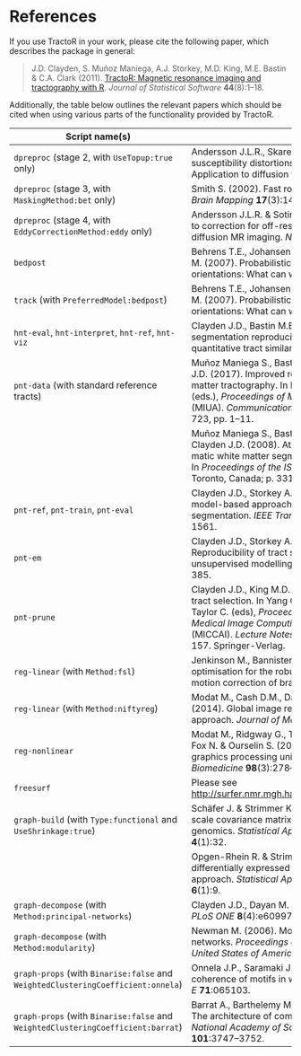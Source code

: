 # References

If you use TractoR in your work, please cite the following paper, which describes the package in general:

> J.D. Clayden, S. Muñoz Maniega, A.J. Storkey, M.D. King, M.E. Bastin & C.A. Clark (2011). [TractoR: Magnetic resonance imaging and tractography with R](paper/index.html). _Journal of Statistical Software_ **44**(8):1–18.

Additionally, the table below outlines the relevant papers which should be cited when using various parts of the functionality provided by TractoR.

Script name(s)                                      | Reference(s)
--------------------------------------------------- | ------------------------------------------------
`dpreproc` (stage 2, with `UseTopup:true` only)     | Andersson J.L.R., Skare S. & Ashburner J. (2003). How to correct susceptibility distortions in spin-echo echo-planar images: Application to diffusion tensor imaging. _NeuroImage_ **20**(2):870–888.
`dpreproc` (stage 3, with `MaskingMethod:bet` only) | Smith S. (2002). Fast robust automated brain extraction. _Human Brain Mapping_ **17**(3):143–155.
`dpreproc` (stage 4, with `EddyCorrectionMethod:eddy` only) | Andersson J.L.R. & Sotiropoulos S.N. (2016). An integrated approach to correction for off-resonance effects and subject movement in diffusion MR imaging. _NeuroImage_ **125**:1063–1078.
`bedpost`                                           | Behrens T.E., Johansen-Berg H., Jbabdi S., Rushworth M. & Woolrich M. (2007). Probabilistic diffusion tractography with multiple fibre orientations: What can we gain? _NeuroImage_ **34**(1):144–155.
`track` (with `PreferredModel:bedpost`)             | Behrens T.E., Johansen-Berg H., Jbabdi S., Rushworth M. & Woolrich M. (2007). Probabilistic diffusion tractography with multiple fibre orientations: What can we gain? _NeuroImage_ **34**(1):144–155.
`hnt-eval`, `hnt-interpret`, `hnt-ref`, `hnt-viz`   | Clayden J.D., Bastin M.E. & Storkey A.J. (2006). Improved segmentation reproducibility in group tractography using a quantitative tract similarity measure. _NeuroImage_ **33**(2):482–492.
`pnt-data` (with standard reference tracts)         | Muñoz Maniega S., Bastin M.E., Deary I.J., Wardlaw J.M. & Clayden J.D. (2017). Improved reference tracts for unsupervised brain white matter tractography. In M. Valdés Hernández & V. González-Castro (eds.), _Proceedings of Medical Image Understanding and Analysis_ (MIUA). _Communications in Computer and Information Science_, vol. 723, pp. 1–11.
                                                    | Muñoz Maniega S., Bastin M.E., McIn­tosh A.M., Lawrie S.M. & Clayden J.D. (2008). At­las-based ref­er­ence tracts im­prove auto­matic white mat­ter seg­ment­a­tion with neigh­bour­hood tracto­graphy. In _Proceedings of the ISMRM 16th Scientific Meeting & Exhibition_, Toronto, Canada; p. 3318.
`pnt-ref`, `pnt-train`, `pnt-eval`                  | Clayden J.D., Storkey A.J. & Bastin M.E. (2007). A probabilistic model-based approach to consistent white matter tract segmentation. _IEEE Transactions on Medical Imaging_ **26**(11):1555–1561.
`pnt-em`                                            | Clayden J.D., Storkey A.J., Muñoz Maniega S. & Bastin M.E. (2009). Reproducibility of tract segmentation between sessions using an unsupervised modelling-based approach. _NeuroImage_ **45**(2):377–385.
`pnt-prune`                                         | Clayden J.D., King M.D. & Clark C.A. (2009). Shape modelling for tract selection. In Yang G.-Z., Hawkes D., Rueckert D., Noble A. & Taylor C. (eds), _Proceedings of the 12th International Conference on Medical Image Computing and Computer Assisted Intervention_ (MICCAI). _Lecture Notes in Computer Science_, vol. 5762, pp. 150–157. Springer-Verlag.
`reg-linear` (with `Method:fsl`)                    | Jenkinson M., Bannister P., Brady J. & Smith S. (2002). Improved optimisation for the robust and accurate linear registration and motion correction of brain images. _NeuroImage_ **17**(2):825–841.
`reg-linear` (with `Method:niftyreg`)               | Modat M., Cash D.M., Daga P., Winston G.P, Duncan J.S & Ourselin S. (2014). Global image registration using a symmetric block-matching approach. _Journal of Medical Imaging_ **1**(2):024003.
`reg-nonlinear`                                     | Modat M., Ridgway G., Taylor Z., Lehmann M., Barnes J., Hawkes D., Fox N. & Ourselin S. (2010). Fast free-form deformation using graphics processing units. _Computer Methods and Programs in Biomedicine_ **98**(3):278–284.
`freesurf`                                          | Please see <http://surfer.nmr.mgh.harvard.edu/fswiki/FreeSurferMethodsCitation>.
`graph-build` (with `Type:functional` and `UseShrinkage:true`) | Schäfer J. & Strimmer K. (2005). A shrinkage approach to large-scale covariance matrix estimation and implications for functional genomics. _Statistical Applications in Genetics and Molecular Biology_ **4**(1):32.
                                                    | Opgen-Rhein R. & Strimmer K. (2007). Accurate ranking of differentially expressed genes by a distributi on-free shrinkage approach. _Statistical Applications in Genetics and Molecular Biology_ **6**(1):9.
`graph-decompose` (with `Method:principal-networks`)| Clayden J.D., Dayan M. & Clark C.A. (2013). Principal networks. _PLoS ONE_ **8**(4):e60997.
`graph-decompose` (with `Method:modularity`)        | Newman M. (2006). Modularity and community structure in networks. _Proceedings of the National Academy of Sciences of the United States of America_ **103**:8577–8582.
`graph-props` (with `Binarise:false` and `WeightedClusteringCoefficient:onnela`) | Onnela J.P., Saramaki J., Kertesz J. & Kaski K. (2005). Intensity and coherence of motifs in weighted complex networks. _Physics Review E_ **71**:065103.
`graph-props` (with `Binarise:false` and `WeightedClusteringCoefficient:barrat`) | Barrat A., Barthelemy M., Pastor-Satorras R. & Vespignani A. (2004). The architecture of complex weighted networks. _Proceedings of the National Academy of Sciences of the United States of America_ **101**:3747–3752.
